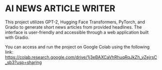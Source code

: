 # AI NEWS ARTICLE WRITER

This project utilizes GPT-2, Hugging Face Transformers, PyTorch, and Gradio to generate short news articles from provided headlines. The interface is user-friendly and accessible through a web application built with Gradio.

You can access and run the project on Google Colab using the following link:
https://colab.research.google.com/drive/1j3eBAXCaVhRhuqRqJkZh_vZejrsC_sb3?usp=sharing
